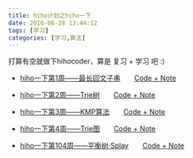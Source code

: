 ```yaml
---
title: hiho计划之hiho一下
date: 2016-06-28 13:44:12
tags: [学习]
categories: [学习,算法]
---
```


打算有空就做下hihocoder，算是 复习 + 学习 吧 :)

- [hiho一下第1周——最长回文子串](http://hihocoder.com/contest/hiho1/problem/1)　　[Code + Note](https://github.com/GooZy/Codes/tree/master/OJ-hihocoder/hiho%E4%B8%80%E4%B8%8B/%E7%AC%AC1%E5%91%A8%E2%80%94%E2%80%94%E6%9C%80%E9%95%BF%E5%9B%9E%E6%96%87%E5%AD%90%E4%B8%B2)


- [hiho一下第2周——Trie树](http://hihocoder.com/contest/hiho2/problem/1)　　[Code + Note](https://github.com/GooZy/Codes/tree/master/OJ-hihocoder/hiho%E4%B8%80%E4%B8%8B/%E7%AC%AC2%E5%91%A8%E2%80%94%E2%80%94Trie%E6%A0%91)


- [hiho一下第3周——KMP算法](http://hihocoder.com/contest/hiho3/problem/1)　　[Code + Note](https://github.com/GooZy/Codes/tree/master/OJ-hihocoder/hiho%E4%B8%80%E4%B8%8B/%E7%AC%AC3%E5%91%A8%E2%80%94%E2%80%94KMP%E7%AE%97%E6%B3%95)
<!--more-->

- [hiho一下第4周——Trie图](http://hihocoder.com/contest/hiho4/problem/1)　　[Code + Note](https://github.com/GooZy/Codes/tree/master/OJ-hihocoder/hiho%E4%B8%80%E4%B8%8B/%E7%AC%AC4%E5%91%A8%E2%80%94%E2%80%94Trie%E5%9B%BE)


- [hiho一下第104周——平衡树·Splay](http://hihocoder.com/contest/hiho104/problem/1)　　[Code + Note](https://github.com/GooZy/Codes/tree/master/OJ-hihocoder/hiho%E4%B8%80%E4%B8%8B/%E7%AC%AC104%E5%91%A8%E2%80%94%E2%80%94%E5%B9%B3%E8%A1%A1%E6%A0%91%C2%B7Splay)

